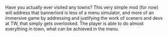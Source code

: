  Have you actually ever visited any towns? This very simple mod (for now) will address that bannerlord is less of a menu simulator, and more of an immersive game by addressing and justifying the work of sceners and devs at TW, that simply gets overlooked. The player is able to do almost everything in town, what can be achieved in the menu. 
